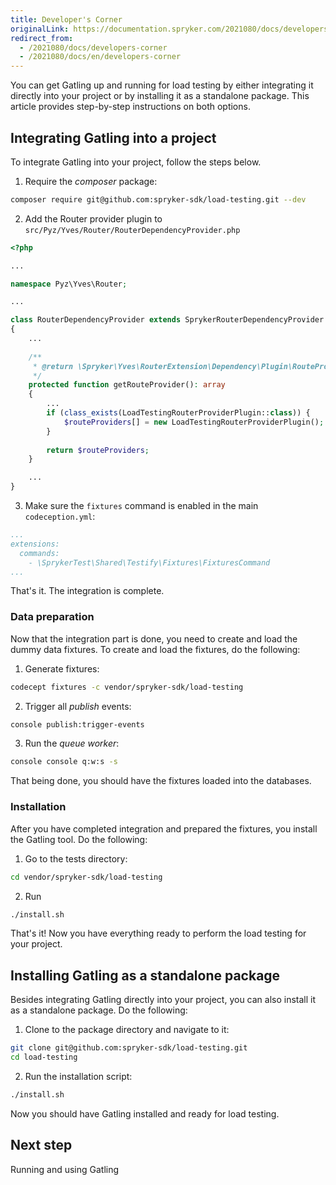 ```yaml
---
title: Developer's Corner
originalLink: https://documentation.spryker.com/2021080/docs/developers-corner
redirect_from:
  - /2021080/docs/developers-corner
  - /2021080/docs/en/developers-corner
---
```


You can get Gatling <!---link to Gatling overview--> up and running for load testing by either integrating it directly into your project or by installing it as a standalone package. This article provides step-by-step instructions on both options.

## Integrating Gatling into a project

To integrate Gatling into your project, follow the steps below.

1. Require the *composer* package:

```bash
composer require git@github.com:spryker-sdk/load-testing.git --dev
```
2. Add the Router provider plugin to `src/Pyz/Yves/Router/RouterDependencyProvider.php`

```php
<?php

...

namespace Pyz\Yves\Router;

...

class RouterDependencyProvider extends SprykerRouterDependencyProvider
{
    ...
    
    /**
     * @return \Spryker\Yves\RouterExtension\Dependency\Plugin\RouteProviderPluginInterface[]
     */
    protected function getRouteProvider(): array
    {
        ...
        if (class_exists(LoadTestingRouterProviderPlugin::class)) {
            $routeProviders[] = new LoadTestingRouterProviderPlugin();
        }
        
        return $routeProviders;
    }

    ...
}
```

3. Make sure the `fixtures` command is enabled in the main `codeception.yml`:

```yaml
...
extensions:
  commands:
    - \SprykerTest\Shared\Testify\Fixtures\FixturesCommand
...
```

That's it. The integration is complete.

### Data preparation

Now that the integration part is done, you need to create and load the dummy data fixtures. To create and load the fixtures, do the following:

1. Generate fixtures:
```bash
codecept fixtures -c vendor/spryker-sdk/load-testing
```
2. Trigger all *publish* events:

```bash
console publish:trigger-events
```
3. Run the *queue worker*:

```bash
console console q:w:s -s 
```

That being done, you should have the fixtures loaded into the databases.

### Installation
After you have completed integration and prepared the fixtures, you install the Gatling tool. Do the following:

1. Go to the tests directory:

```bash
cd vendor/spryker-sdk/load-testing
```

2. Run 
```bash
./install.sh
```
That's it! Now you have everything ready to perform the load testing for your project.


## Installing Gatling as a standalone package

Besides integrating Gatling directly into your project, you can also install it as a standalone package. Do the following:

1. Clone to the package directory and navigate to it:
```bash
git clone git@github.com:spryker-sdk/load-testing.git
cd load-testing
```
2. Run the installation script:
```bash
./install.sh
```

Now you should have Gatling installed and ready for load testing.

## Next step
Running and using Gatling<!---link-->


